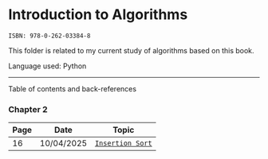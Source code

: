 # Introduction to Algorithms

`ISBN: 978-0-262-03384-8`

This folder is related to my current study of algorithms based on this book.  

Language used: Python

---

Table of contents and back-references

### Chapter 2

|Page|Date|Topic|
|----|----|-----|
|16|10/04/2025|[`Insertion Sort`](./chapt2/insertion.py)|
